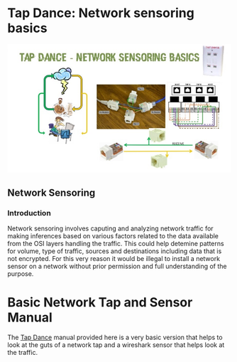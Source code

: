 # Tap Dance: Network sensoring basics

![Schematic](https://github.com/iot-maker1/network-sensoring-basics/blob/main/tap-dance.jpg)

## Network Sensoring
### Introduction
Network sensoring involves caputing and analyzing network traffic for making inferences based on various factors related to the data available from the OSI layers handling the traffic. This could help detemine patterns for volume, type of traffic, sources and destinations including data that is not encrypted. For this very reason it would be illegal to install a network sensor on a network without prior permission and full understanding of the purpose.

# Basic Network Tap and Sensor Manual
The [Tap Dance](https://drive.google.com/file/d/1fyMzh61sL09Ac7CUuSf-2zCkPQeO8Yzn/view) manual provided here is a very basic version that helps to look at the guts of a network tap and a wireshark sensor that helps look at the traffic.
